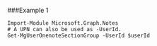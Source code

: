 ###Example 1
```
Import-Module Microsoft.Graph.Notes
# A UPN can also be used as -UserId.
Get-MgUserOnenoteSectionGroup -UserId $userId
```
